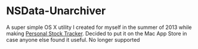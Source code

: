 NSData-Unarchiver
=================

A super simple OS X utility I created for myself in the summer of 2013 while making [Personal Stock Tracker](https://itunes.apple.com/us/app/personal-stock-tracker/id663597899?ls=1&mt=8). Decided to put it on the Mac App Store in case anyone else found it useful. No longer supported
